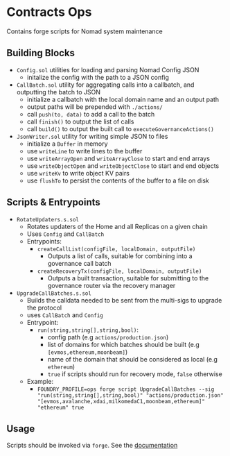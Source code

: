 # Contracts Ops

Contains forge scripts for Nomad system maintenance

## Building Blocks

- `Config.sol` utilities for loading and parsing Nomad Config JSON
  - initalize the config with the path to a JSON config
- `CallBatch.sol` utility for aggregating calls into a callbatch, and
  outputting the batch to JSON
  - initialize a callbatch with the local domain name and an output path
  - output paths will be prepended with `./actions/`
  - call `push(to, data)` to add a call to the batch
  - call `finish()` to output the list of calls
  - call `build()` to output the built call to `executeGovernanceActions()`
- `JsonWriter.sol` utility for writing simple JSON to files
  - initialize a `Buffer` in memory
  - use `writeLine` to write lines to the buffer
  - use `writeArrayOpen` and `writeArrayClose` to start and end arrays
  - use `writeObjectOpen` and `writeObjectClose` to start and end objects
  - use `writeKv` to write object KV pairs
  - use `flushTo` to persist the contents of the buffer to a file on disk

## Scripts & Entrypoints

- `RotateUpdaters.s.sol`
  - Rotates updaters of the Home and all Replicas on a given chain
  - Uses `Config` and `CallBatch`
  - Entrypoints:
    - `createCallList(configFile, localDomain, outputFile)`
      - Outputs a list of calls, suitable for combining into a governance
        call batch
    - `createRecoveryTx(configFile, localDomain, outputFile)`
      - Outputs a built transaction, suitable for submitting to the
        governance router via the recovery manager
- `UpgradeCallBatches.s.sol`
  - Builds the calldata needed to be sent from the multi-sigs to upgrade the protocol
  - uses `CallBatch` and `Config`
  - Entrypoint:
    - `run(string,string[],string,bool)`:
      - config path (e.g `actions/production.json`)
      - list of domains for which batches should be built (e.g `[evmos,ethereum,moonbeam]`)
      - name of the domain that should be considered as local (e.g `ethereum`)
      - `true` if scripts should run for recovery mode, `false` otherwise
  - Example:
    - `FOUNDRY_PROFILE=ops forge script UpgradeCallBatches --sig "run(string,string[],string,bool)" "actions/production.json" "[evmos,avalanche,xdai,milkomedaC1,moonbeam,ethereum]" "ethereum" true`

## Usage

Scripts should be invoked via `forge`. See the [documentation](https://book.getfoundry.sh/tutorials/solidity-scripting)

